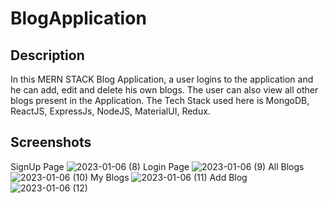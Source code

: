 # BlogApplication

Description
-----------

In this MERN STACK Blog Application, a user logins to the application and he can add, edit and delete his own blogs. The user can also view all other blogs present in the Application. The Tech Stack used here is MongoDB, ReactJS, ExpressJs, NodeJS, MaterialUI, Redux.


Screenshots
-----------
SignUp Page
![2023-01-06 (8)](https://user-images.githubusercontent.com/83487694/211128951-f4af574c-ded3-449c-b10f-79063b92ff49.png)
Login Page
![2023-01-06 (9)](https://user-images.githubusercontent.com/83487694/211129018-ff9bcaac-76ad-474b-bab9-8f9a604471b3.png)
All Blogs
![2023-01-06 (10)](https://user-images.githubusercontent.com/83487694/211129099-d3552625-d186-4275-979d-7e9ff4f8597a.png)
My Blogs
![2023-01-06 (11)](https://user-images.githubusercontent.com/83487694/211129128-7a9ef36e-a77d-4f62-aec0-ef2dd4834978.png)
Add Blog
![2023-01-06 (12)](https://user-images.githubusercontent.com/83487694/211129144-4aec0ee2-1f0b-46de-91d8-f844edecd36a.png)

